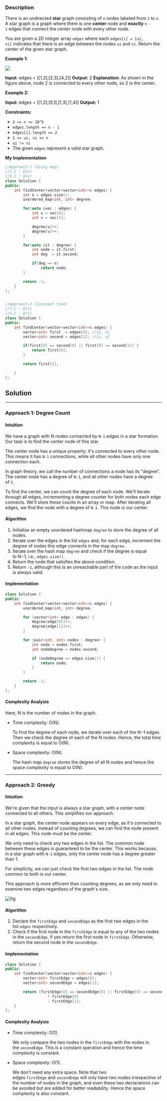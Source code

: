 ### Description

There is an undirected **star** graph consisting of `n` nodes labeled from `1` to `n`. A star graph is a graph where there is one **center** node and **exactly** `n - 1` edges that connect the center node with every other node.

You are given a 2D integer array `edges` where each `edges[i] = [ui, vi]` indicates that there is an edge between the nodes `ui` and `vi`. Return the center of the given star graph.

**Example 1:**

![](https://assets.leetcode.com/uploads/2021/02/24/star_graph.png)

**Input:** edges = [[1,2],[2,3],[4,2]]
**Output:** 2
**Explanation:** As shown in the figure above, node 2 is connected to every other node, so 2 is the center.

**Example 2:**

**Input:** edges = [[1,2],[5,1],[1,3],[1,4]]
**Output:** 1

**Constraints:**

- `3 <= n <= 10^5`
- `edges.length == n - 1`
- `edges[i].length == 2`
- `1 <= ui, vi <= n`
- `ui != vi`
- The given `edges` represent a valid star graph.

**My Implementation**

```cpp
//Approach-1 (Using map)
//T.C : O(n)
//S.C : O(n)
class Solution {
public:
    int findCenter(vector<vector<int>>& edges) {
        int n = edges.size();
        unordered_map<int, int> degree;

        for(auto &vec : edges) {
            int u = vec[0];
            int v = vec[1];

            degree[u]++;
            degree[v]++;
        }

        for(auto &it : degree) {
            int node = it.first;
            int deg  = it.second;

            if(deg == n)
                return node;
        }

        return -1;
    }
};


//Approach-2 (Constant time)
//T.C : O(1)
//S.C : O(1)
class Solution {
public:
    int findCenter(vector<vector<int>>& edges) {
        vector<int> first  = edges[0]; //{a, b}
        vector<int> second = edges[1]; //{c, a}

        if(first[0] == second[0] || first[0] == second[1]) {
            return first[0];
        }

        return first[1];

    }
};
```

## Solution

---

### Approach 1: Degree Count

#### Intuition

We have a graph with N nodes connected by `N-1` edges in a star formation. Our task is to find the center node of this star.

The center node has a unique property: it's connected to every other node. This means it has `N-1` connections, while all other nodes have only one connection each.

In graph theory, we call the number of connections a node has its "degree". The center node has a degree of `N-1`, and all other nodes have a degree of `1`.

To find the center, we can count the degree of each node. We'll iterate through all edges, incrementing a degree counter for both nodes each edge connects. We'll store these counts in an array or map. After iterating all edges, we find the node with a degree of `N-1`. This node is our center.

#### Algorithm

1. Initialize an empty unordered hashmap `degree` to store the degree of all nodes.
2. Iterate over the edges in the list `edges` and, for each edge, increment the degree of nodes this edge connects in the map `degree`.
3. Iterate over the hash map `degree` and check if the degree is equal to N−1, i.e., `edges.size()`.
4. Return the node that satisfies the above condition.
5. Return `-1`, although this is an unreachable part of the code as the input is always valid.

#### Implementation

```cpp
class Solution {
public:
    int findCenter(vector<vector<int>>& edges) {
        unordered_map<int, int> degree;

        for (vector<int> edge : edges) {
            degree[edge[0]]++;
            degree[edge[1]]++;
        }

        for (pair<int, int> nodes : degree) {
            int node = nodes.first;
            int nodeDegree = nodes.second;

            if (nodeDegree == edges.size()) {
                return node;
            }
        }

        return -1;
    }
};
```

#### Complexity Analysis

Here, N is the number of nodes in the graph.

- Time complexity: O(N).
    
    To find the degree of each node, we iterate over each of the N−1 edges. Then we check the degree of each of the N nodes. Hence, the total time complexity is equal to O(N).
    
- Space complexity: O(N).
    
    The hash map `degree` stores the degree of all N nodes and hence the space complexity is equal to O(N).
    

---

### Approach 2: Greedy

#### Intuition

We're given that the input is always a star graph, with a center node connected to all others. This simplifies our approach.

In a star graph, the center node appears on every edge, as it's connected to all other nodes. Instead of counting degrees, we can find the node present in all edges. This node must be the center.

We only need to check any two edges in the list. The common node between these edges is guaranteed to be the center. This works because, in a star graph with `N-1` edges, only the center node has a degree greater than 1.

For simplicity, we can just check the first two edges in the list. The node common to both is our center.

This approach is more efficient than counting degrees, as we only need to examine two edges regardless of the graph's size.

![fig](https://leetcode.com/problems/find-center-of-star-graph/Figures/1791/1791A.png)

#### Algorithm

1. Declare the `firstEdge` and `secondEdge` as the first two edges in the list `edges` respectively.
2. Check if the first node in the `firstEdge` is equal to any of the two nodes in the `secondEdge`, if yes return the first node in `firstEdge`. Otherwise, return the second node in the `secondEdge`.

#### Implementation

```cpp
class Solution {
public:
    int findCenter(vector<vector<int>>& edges) {
        vector<int> firstEdge = edges[0];
        vector<int> secondEdge = edges[1];

        return (firstEdge[0] == secondEdge[0] || firstEdge[0] == secondEdge[1])
                   ? firstEdge[0]
                   : firstEdge[1];
    }
};
```

#### Complexity Analysis

- Time complexity: O(1).
    
    We only compare the two nodes in the `firstEdge` with the nodes in the `secondEdge`. This is a constant operation and hence the time complexity is constant.
    
- Space complexity: O(1).
    
    We don't need any extra space. Note that two edges `firstEdge` and `secondEdge` will only have two nodes irrespective of the number of nodes in the graph, and even these two declarations can be avoided but are added for better readability. Hence the space complexity is also constant.